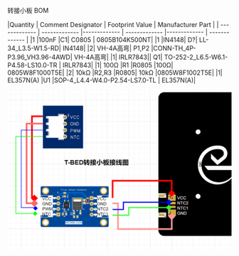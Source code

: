 转接小板 BOM

|Quantity |	Comment	Designator	| Footprint 	Value |	Manufacturer Part |
| ------------- | ------------- |------------- | ------------- |------------- | ------------- |
|1	|100nF	|C1|	C0805	|	0805B104K500NT|
|1	|IN4148|	D?|	LL-34_L3.5-W1.5-RD|		IN4148|
|2|	VH-4A高弯|	P1,P2	|CONN-TH_4P-P3.96_VH3.96-4AWD|		VH-4A高弯|
|1|	IRLR7843||	Q1|	TO-252-2_L6.5-W6.1-P4.58-LS10.0-TR	|	IRLR7843|
|1|	100Ω	|R1	|R0805	|100Ω|	0805W8F1000T5E|
|2|	10kΩ	|R2,R3	|R0805|	10kΩ	|0805W8F1002T5E|
|1|	EL357N(A)	|U1	|SOP-4_L4.4-W4.0-P2.54-LS7.0-TL	|	EL357N(A)|

![image](带光耦热床转接小板接线图.png)
